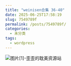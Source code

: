 ```yaml
---
title: "weinisen合集 36-40"
date: 2025-06-25T17:58:19
slug: 7549789f
permalink: /posts/7549789f/
categories:
  - 未分类
tags:
  - wordpress
---
```


![图片[1]-歪歪的耽美资源站](/images/wp/7549789f-03c791f9.jpg)
